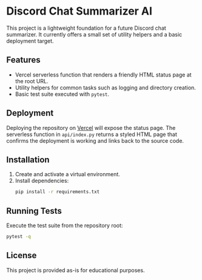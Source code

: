 # Discord Chat Summarizer AI

This project is a lightweight foundation for a future Discord chat summarizer.
It currently offers a small set of utility helpers and a basic deployment target.

## Features
- Vercel serverless function that renders a friendly HTML status page at the root URL.
- Utility helpers for common tasks such as logging and directory creation.
- Basic test suite executed with `pytest`.

## Deployment
Deploying the repository on [Vercel](https://vercel.com) will expose the status page.
The serverless function in `api/index.py` returns a styled HTML page that confirms
the deployment is working and links back to the source code.

## Installation
1. Create and activate a virtual environment.
2. Install dependencies:
   ```bash
   pip install -r requirements.txt
   ```

## Running Tests
Execute the test suite from the repository root:
```bash
pytest -q
```

## License
This project is provided as-is for educational purposes.

